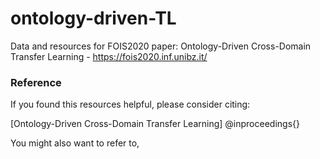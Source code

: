 # ontology-driven-TL
Data and resources for FOIS2020 paper: Ontology-Driven Cross-Domain Transfer Learning - https://fois2020.inf.unibz.it/

### Reference
If you found this resources helpful, please consider citing:

[Ontology-Driven Cross-Domain Transfer Learning]
@inproceedings{}

You might also want to refer to,
